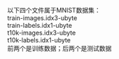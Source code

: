以下四个文件属于MNIST数据集：  
train-images.idx3-ubyte  
train-labels.idx1-ubyte  
t10k-images.idx3-ubyte  
t10k-labels.idx1-ubyte  
前两个是训练数据；后两个是测试数据
